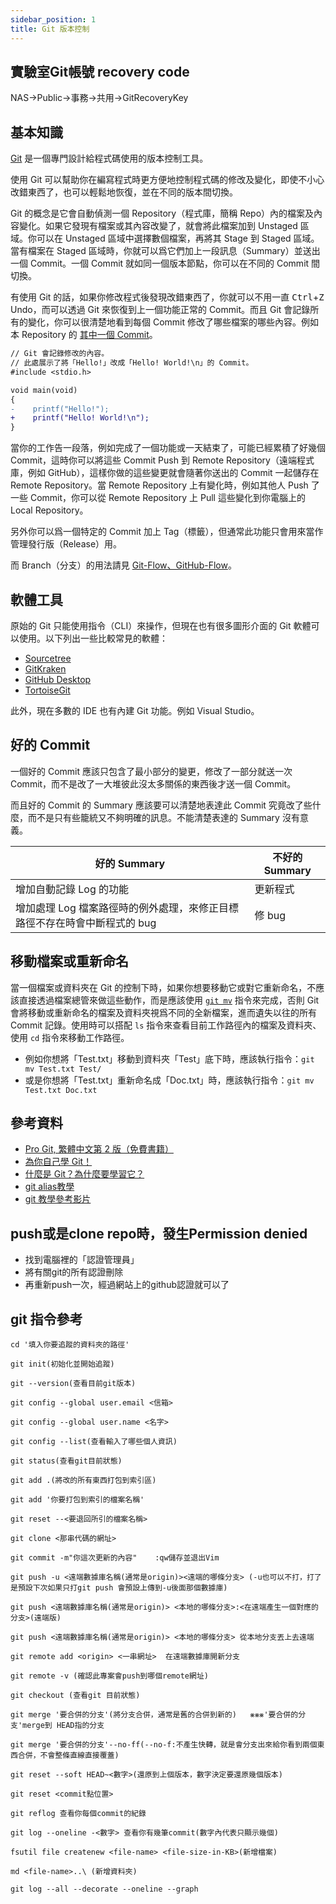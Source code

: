 ```yaml
---
sidebar_position: 1
title: Git 版本控制
---
```


## 實驗室Git帳號 recovery code
NAS->Public->事務->共用->GitRecoveryKey

## 基本知識

[Git](https://git-scm.com/) 是一個專門設計給程式碼使用的版本控制工具。

使用 Git 可以幫助你在編寫程式時更方便地控制程式碼的修改及變化，即使不小心改錯東西了，也可以輕鬆地恢復，並在不同的版本間切換。

Git 的概念是它會自動偵測一個 Repository（程式庫，簡稱 Repo）內的檔案及內容變化。如果它發現有檔案或其內容改變了，就會將此檔案加到 Unstaged 區域。你可以在 Unstaged 區域中選擇數個檔案，再將其 Stage 到 Staged 區域。當有檔案在 Staged 區域時，你就可以爲它們加上一段訊息（Summary）並送出一個 Commit。一個 Commit 就如同一個版本節點，你可以在不同的 Commit 間切換。

有使用 Git 的話，如果你修改程式後發現改錯東西了，你就可以不用一直 <kbd>Ctrl</kbd>+<kbd>Z</kbd> Undo，而可以透過 Git 來恢復到上一個功能正常的 Commit。而且 Git 會記錄所有的變化，你可以很清楚地看到每個 Commit 修改了哪些檔案的哪些內容。例如本 Repository 的 [其中一個 Commit](https://github.com/nfu-irs-lab/docs/commit/ba29bf709b1a244b9b951eb565e527679b602c5f?branch=ba29bf709b1a244b9b951eb565e527679b602c5f&diff=split)。

```diff
// Git 會記錄修改的內容。
// 此處展示了將「Hello!」改成「Hello! World!\n」的 Commit。
#include <stdio.h>

void main(void)
{
-    printf("Hello!");
+    printf("Hello! World!\n");
}
```

當你的工作告一段落，例如完成了一個功能或一天結束了，可能已經累積了好幾個 Commit，這時你可以將這些 Commit Push 到 Remote Repository（遠端程式庫，例如 GitHub），這樣你做的這些變更就會隨著你送出的 Commit 一起儲存在 Remote Repository。當 Remote Repository 上有變化時，例如其他人 Push 了一些 Commit，你可以從 Remote Repository 上 Pull 這些變化到你電腦上的 Local Repository。

另外你可以爲一個特定的 Commit 加上 Tag（標籤），但通常此功能只會用來當作管理發行版（Release）用。

而 Branch（分支）的用法請見 [Git-Flow、GitHub-Flow](./workflow)。

## 軟體工具
原始的 Git 只能使用指令（CLI）來操作，但現在也有很多圖形介面的 Git 軟體可以使用。以下列出一些比較常見的軟體：

- [Sourcetree](https://www.sourcetreeapp.com/)
- [GitKraken](https://www.gitkraken.com/)
- [GitHub Desktop](https://desktop.github.com/)
- [TortoiseGit](https://tortoisegit.org/)

此外，現在多數的 IDE 也有內建 Git 功能。例如 Visual Studio。

## 好的 Commit
一個好的 Commit 應該只包含了最小部分的變更，修改了一部分就送一次 Commit，而不是改了一大堆彼此沒太多關係的東西後才送一個 Commit。

而且好的 Commit 的 Summary 應該要可以清楚地表達此 Commit 究竟改了些什麼，而不是只有些籠統又不夠明確的訊息。不能清楚表達的 Summary 沒有意義。

| 好的 Summary                                                         | 不好的 Summary |
|---------------------------------------------------------------------|----------------|
| 增加自動記錄 Log 的功能                                               | 更新程式       |
| 增加處理 Log 檔案路徑時的例外處理，來修正目標路徑不存在時會中斷程式的 bug | 修 bug         |


## 移動檔案或重新命名
當一個檔案或資料夾在 Git 的控制下時，如果你想要移動它或對它重新命名，不應該直接透過檔案總管來做這些動作，而是應該使用 [`git mv`](https://git-scm.com/docs/git-mv) 指令來完成，否則 Git 會將移動或重新命名的檔案及資料夾視爲不同的全新檔案，進而遺失以往的所有 Commit 記錄。使用時可以搭配 `ls` 指令來查看目前工作路徑內的檔案及資料夾、使用 `cd` 指令來移動工作路徑。

- 例如你想將「Test.txt」移動到資料夾「Test」底下時，應該執行指令：`git mv Test.txt Test/`
- 或是你想將「Test.txt」重新命名成「Doc.txt」時，應該執行指令：`git mv Test.txt Doc.txt`

## 參考資料
- [Pro Git, 繁體中文第 2 版（免費書籍）](https://taichunmin.gitlab.io/progit2-zh-tw/)
- [為你自己學 Git！](https://gitbook.tw/chapters/introduction/about-this-book.html)
- [什麼是 Git？為什麼要學習它？](https://gitbook.tw/chapters/introduction/what-is-git.html)
- [git alias教學](https://ithelp.ithome.com.tw/articles/10278293)
- [git 教學參考影片](https://www.youtube.com/watch?v=PNEM7CH3ZAg&list=PLYrA-SsMvTPOZeB6DHvB0ewl3miMf-2tj)

## push或是clone repo時，發生Permission denied
  - 找到電腦裡的「認證管理員」
  - 將有關git的所有認證刪除
  - 再重新push一次，經過網站上的github認證就可以了

## git 指令參考
```
cd '填入你要追蹤的資料夾的路徑'

git init(初始化並開始追蹤)

git --version(查看目前git版本)

git config --global user.email <信箱>

git config --global user.name <名字>

git config --list(查看輸入了哪些個人資訊)

git status(查看git目前狀態)

git add .(將改的所有東西打包到索引區)

git add '你要打包到索引的檔案名稱'

git reset --<要退回所引的檔案名稱>

git clone <那串代碼的網址>

git commit -m"你這次更新的內容"    :qw儲存並退出Vim

git push -u <遠端數據庫名稱(通常是origin)><遠端的哪條分支> (-u也可以不打，打了是預設下次如果只打git push 會預設上傳到-u後面那個數據庫)

git push <遠端數據庫名稱(通常是origin)> <本地的哪條分支>:<在遠端產生一個對應的分支>(遠端版)

git push <遠端數據庫名稱(通常是origin)> <本地的哪條分支> 從本地分支丟上去遠端

git remote add <origin> <一串網址>	在遠端數據庫開新分支

git remote -v (確認此專案會push到哪個remote網址)

git checkout (查看git 目前狀態)

git merge '要合併的分支'(將分支合併，通常是舊的合併到新的)   ⨳⨳⨳'要合併的分支'merge到 HEAD指的分支

git merge '要合併的分支'--no-ff(--no-f:不產生快轉，就是會分支出來給你看到兩個東西合併，不會整條直線直接覆蓋)

git reset --soft HEAD~<數字>(還原到上個版本，數字決定要還原幾個版本)

git reset <commit點位置>

git reflog 查看你每個commit的紀錄

git log --oneline -<數字>	查看你有幾筆commit(數字內代表只顯示幾個)

fsutil file createnew <file-name> <file-size-in-KB>(新增檔案)

md <file-name>..\ (新增資料夾)

git log --all --decorate --oneline --graph

```

